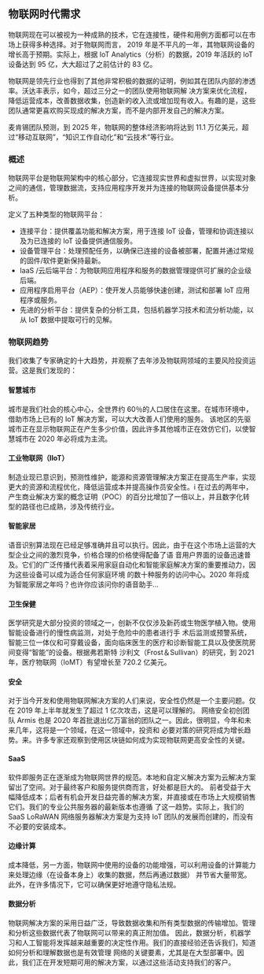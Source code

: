 ## 物联网时代需求

物联网现在可以被视为一种成熟的技术，它在连接性，硬件和用例方面都可以在市场上获得多种选择。对于物联网而言，
2019 年是不平凡的一年，其物联网设备的增长高于预期。实际上，根据 IoT Analytics（分析）的数据，2019 年活跃的 IoT 设备达到 95 亿，大大超过了之前估计的 83 亿。

物联网是领先行业也得到了其他非常积极的数据的证明，例如其在团队内部的渗透率。沃达丰表示，如今，超过三分之一的团队使用物联网解
决方案来优化流程，降低运营成本，改善数据收集，创造新的收入流或增加现有收入。有趣的是，这些团队通常更喜欢购买现成的解决方案，而不是内部开发自己的解决方案。

麦肯锡团队预测，到 2025 年，物联网的整体经济影响将达到 11.1 万亿美元，超过“移动互联网”，“知识工作自动化”和“云技术”等行业。

### 概述

物联网平台是物联网架构中的核心部分，它连接现实世界和虚拟世界，以实现对象之间的通信，管理数据流，支持应用程序开发并为连接的物联网设备提供基本分析。

定义了五种类型的物联网平台：

- 连接平台：提供覆盖功能和解决方案，用于连接 IoT 设备，管理和协调连接以及为已连接的 IoT 设备提供通信服务。
- 设备管理平台：处理预配任务，以确保已连接的设备被部署，配置并通过常规的固件/软件更新保持最新。
- IaaS /云后端平台：为物联网应用程序和服务的数据管理提供可扩展的企业级后端。
- 应用程序启用平台（AEP）：使开发人员能够快速创建，测试和部署 IoT 应用程序或服务。
- 先进的分析平台：提供复杂的分析工具，包括机器学习技术和流分析功能，以从 IoT 数据中提取可行的见解。

### 物联网趋势

我们收集了专家确定的十大趋势，并观察了去年涉及物联网领域的主要风险投资运营。这是我们发现的：

#### 智慧城市

城市是我们社会的核心中心，全世界约 60％的人口居住在这里。在城市环境中，借助市场上已有的 IoT 解决方案，可以大大改善人们使用的服务。
该地区的先驱城市正在显示物联网正在产生多少价值，因此许多其他城市正在效仿它们，以使智慧城市在 2020 年必将成为主流。

#### 工业物联网（IIoT）

制造业现已意识到，预测性维护，能源和资源管理解决方案正在提高生产率，实现更大的资源和流程优化，降低运营成本并提高操作员安全性。i
在过去的两年中，产生商业解决方案的概念证明（POC）的百分比增加了一倍以上，并且数字化转型的路径也已成熟，涉及传统行业。

#### 智能家居

语音识别算法现在已经足够准确并且可以执行。因此，由于在这个市场上运营的大型企业之间的激烈竞争，价格合理的价格使得配备了语
音用户界面的设备迅速普及。它们的广泛传播代表着采用家庭自动化和智能家庭解决方案的重要推动力，因为这些设备可以成为适合任何家庭环境
的数十种服务的访问中心。2020 年将成为智能家居之年吗？也许你应该问你的语音助手...

#### 卫生保健

医学研究是大部分投资的领域之一，创新不仅仅涉及新药或生物医学植入物。使用智能设备进行的慢性病监测，对处于危险中的患者进行手
术后监测或预警系统，智能三位一体仪和可穿戴设备，面向临床医生的医疗和诊断智能工具以及使医院房间变得“智能”的设备。根据弗若斯特
沙利文（Frost＆Sullivan）的研究，到 2021 年，医疗物联网（IoMT）有望增长至 720.2 亿美元。

#### 安全

对于当今开发和使用物联网解决方案的人们来说，安全性仍然是一个主要问题。仅在 2019 年上半年就发生了超过 1 亿次攻击，这是可以理解的。
网络安全初创团队 Armis 也是 2020 年首批退出亿万富翁的团队之一。因此，很明显，今年和未来几年，这将是一个领域，在这一领域中，投资和
必要对策的研究将成为增长趋势。来。许多专家还观察到使用区块链如何成为实现物联网更高安全性的关键。

#### SaaS

软件即服务正在逐渐成为物联网世界的规范。本地和自定义解决方案为云解决方案留出了空间。对于最终客户和服务提供商而言，好处都是巨大的。
前者受益于大幅降低成本；后者有机会开发日益完善的解决方案，并直接或在市场上大规模销售它们。我们的专业公共服务器的最新版本也遵循
了这一趋势。实际上，我们的 SaaS LoRaWAN 网络服务器解决方案是为支持 IoT 团队的发展而创建的，而没有不必要的安装成本。

#### 边缘计算

成本降低，另一方面，物联网中使用的设备的功能增强，可以利用设备的计算能力来处理边缘（在设备本身上）收集的数据，然后再通过数据）
并节省大量带宽。此外，在许多情况下，它可以确保更好地遵守隐私法规。

#### 数据分析

物联网解决方案的采用日益广泛，导致数据收集和所有类型数据的传输增加。管理和分析这些数据代表了物联网可以带来的真正附加值。
因此，数据分析，机器学习和人工智能将发挥越来越重要的决定性作用。我们的直接经验还告诉我们，知道如何分析和理解数据也是有效管理
网络的关键要素，尤其是在大型部署中。因此，我们正在开发短期可用的解决方案，以通过这些活动支持我们的客户。

